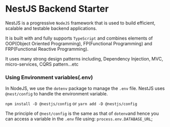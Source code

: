 # NestJS Backend Starter

NestJS is a progressive `NodeJS` framework that is used to build efficient, scalable and testable backend applications.

It is built with and fully supports `TypeScript` and combines elements of OOP(Object Oriented Programming), FP(Functional Programming) and FRP(Functional Reactive Programming).

It uses many strong design patterns including, Dependency Injection, MVC, micro-services, CQRS pattern...etc

### Using Environment variables(.env)
In NodeJS, we use the `dotenv` package to manage the `.env` file. NestJS uses `@nest/config` to handle the environment variable.

`npm install -D @nestjs/config` or `yarn add -D @nestjs/config`

The principle of `@nest/config` is the same as that of `dotenv`and hence you can access a variable in the `.env` file using: `process.env.DATABASE_URL`;